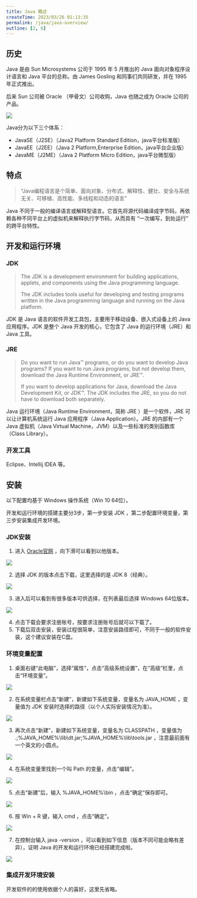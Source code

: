 ```yaml
---
title: Java 概述
createTime: 2023/03/26 01:13:35
permalink: /java/java-overview/
outline: [2, 6]
---
```

## 历史
Java 是由 Sun Microsystems 公司于 1995 年 5 月推出的 Java 面向对象程序设计语言和 Java 平台的总称。由 James Gosling 和同事们共同研发，并在 1995 年正式推出。

后来 Sun 公司被 Oracle （甲骨文）公司收购，Java 也随之成为 Oracle 公司的产品。

![](../../../.vuepress/public/images/1acf43e33ee4dca787d6646fa0f3bc0e.png)

Java分为以下三个体系：

+ JavaSE（J2SE）（Java2 Platform Standard Edition，java平台标准版）
+ JavaEE（J2EE）（Java 2 Platform,Enterprise Edition，java平台企业版）
+ JavaME（J2ME）（Java 2 Platform Micro Edition，java平台微型版）

## 特点
> “Java编程语言是个简单、面向对象、分布式、解释性、健壮、安全与系统无关、可移植、高性能、多线程和动态的语言”
>

Java 不同于一般的编译语言或解释型语言。它首先将源代码编译成字节码，再依赖各种不同平台上的虚拟机来解释执行字节码，从而具有 “一次编写，到处运行” 的跨平台特性。

## 开发和运行环境
### JDK
> The JDK is a development environment for building applications, applets, and components using the Java programming language.
>
> The JDK includes tools useful for developing and testing programs written in the Java programming language and running on the Java platform.
>

JDK 是 Java 语言的软件开发工具包，主要用于移动设备、嵌入式设备上的 Java 应用程序。JDK 是整个 Java 开发的核心，它包含了 Java 的运行环境（JRE）和 Java 工具。

### JRE
> Do you want to run Java™ programs, or do you want to develop Java programs? If you want to run Java programs, but not develop them, download the Java Runtime Environment, or JRE™.
>
> If you want to develop applications for Java, download the Java Development Kit, or JDK™. The JDK includes the JRE, so you do not have to download both separately.
>

Java 运行环境（Java Runtime Environment，简称 JRE ）是一个软件，JRE 可以让计算机系统运行 Java 应用程序（Java Application）。JRE 的内部有一个 Java 虚拟机（Java Virtual Machine，JVM）以及一些标准的类别函数库（Class Library）。

### 开发工具
Eclipse、Intellij IDEA 等。

## 安装
以下配置均基于 Windows 操作系统（Win 10 64位）。

开发和运行环境的搭建主要分3步，第一步安装 JDK ，第二步配置环境变量，第三步安装集成开发环境。

### JDK安装
1. 进入 [Oracle官网](https://www.oracle.com/java/technologies/javase-downloads.html) ，向下滑可以看到以他版本。

![](../../../.vuepress/public/images/07fb6906f6b34c2b89bb5179c45b6c2d.png)

2. 选择 JDK 的版本点击下载，这里选择的是 JDK 8（经典）。

![](../../../.vuepress/public/images/7a9a484ca47e52f1f3dc0212a65d9026.png)

3. 进入后可以看到有很多版本可供选择，在列表最后选择 Windows 64位版本。

![](../../../.vuepress/public/images/b15d8b2aae987fc90ff7265edfb550e1.png)

4. 点击下载会要求注册账号，按要求注册账号后就可以下载了。
5. 下载后双击安装，安装过程很简单，注意安装路径即可，不同于一般的软件安装，这个建议安装在C盘。

### 环境变量配置
1. 桌面右键“此电脑”，选择“属性”，点击“高级系统设置”，在“高级”栏里，点击“环境变量”。

![](../../../.vuepress/public/images/2360bc3cfcd8183849c8cc7dc954fba5.png)

2. 在系统变量栏点击“新建”，新建如下系统变量，变量名为 JAVA_HOME ，变量值为 JDK 安装时选择的路径（以个人实际安装情况为准）。

![](../../../.vuepress/public/images/d91de6445e206ae61ce339daaf90d941.png)

3. 再次点击“新建”，新建如下系统变量，变量名为 CLASSPATH ，变量值为 .;%JAVA_HOME%\lib\dt.jar;%JAVA_HOME%\lib\tools.jar ，注意最前面有一个英文的小圆点。

![](../../../.vuepress/public/images/5e7f1fe8eef9f070719390b1f191f4d0.png)

4. 在系统变量里找到一个叫 Path 的变量，点击“编辑”。

![](../../../.vuepress/public/images/96164b00ba3007eecf569b6dc79ab544.png)



5. 点击“新建”后，输入 %JAVA_HOME%\bin ，点击“确定”保存即可。

![](../../../.vuepress/public/images/eb2c523c866896afd20108d504115647.png)

6. 按 Win + R 键，输入 cmd ，点击“确定”。

![](../../../.vuepress/public/images/832ecadedc18588e10c55a5f256f8bd6.png)

7. 在控制台输入 java -version ，可以看到如下信息（版本不同可能会略有差异），证明 Java 的开发和运行环境已经搭建完成啦。

![](../../../.vuepress/public/images/f09717e45472acf6626ba420a2f822f4.png)

### 集成开发环境安装
开发软件的的使用依据个人的喜好，这里先省略。




